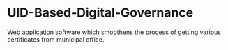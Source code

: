 # UID-Based-Digital-Governance
Web application software which smoothens the process of getting various certificates from municipal office.
